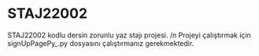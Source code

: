 # STAJ22002
 STAJ22002 kodlu dersin zorunlu yaz stajı projesi. /n
 Projeyi çalıştırmak için signUpPagePy_.py dosyasını çalıştırmanız gerekmektedir.
